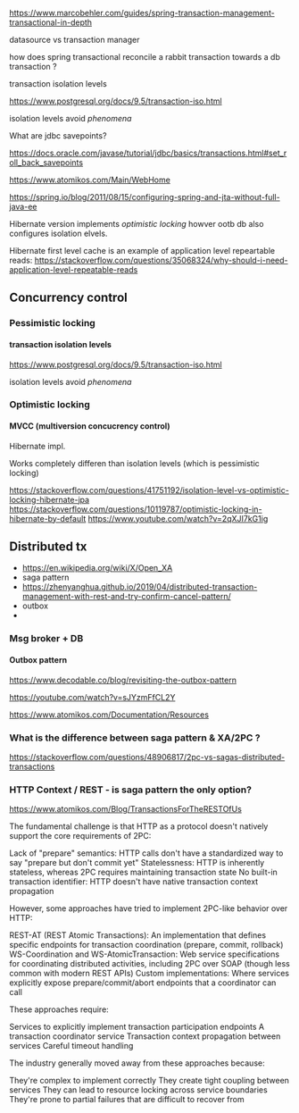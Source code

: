https://www.marcobehler.com/guides/spring-transaction-management-transactional-in-depth

datasource vs transaction manager

how does spring transactional reconcile a rabbit transaction towards a db transaction ? 


transaction isolation levels

https://www.postgresql.org/docs/9.5/transaction-iso.html

isolation levels avoid _phenomena_


What are jdbc savepoints?

https://docs.oracle.com/javase/tutorial/jdbc/basics/transactions.html#set_roll_back_savepoints


https://www.atomikos.com/Main/WebHome

https://spring.io/blog/2011/08/15/configuring-spring-and-jta-without-full-java-ee


Hibernate version implements _optimistic locking_ howver ootb db also configures isolation elvels.

Hibernate first level cache is an example of application level repeartable reads: https://stackoverflow.com/questions/35068324/why-should-i-need-application-level-repeatable-reads

## Concurrency control

### Pessimistic locking

#### transaction isolation levels

https://www.postgresql.org/docs/9.5/transaction-iso.html

isolation levels avoid _phenomena_

### Optimistic locking

#### MVCC (multiversion concucrency control)

Hibernate impl.

Works completely differen than isolation levels (which is pessimistic locking)
 
https://stackoverflow.com/questions/41751192/isolation-level-vs-optimistic-locking-hibernate-jpa
https://stackoverflow.com/questions/10119787/optimistic-locking-in-hibernate-by-default
https://www.youtube.com/watch?v=2qXJI7kG1ig

## Distributed tx

- https://en.wikipedia.org/wiki/X/Open_XA
- saga pattern
- https://zhenyanghua.github.io/2019/04/distributed-transaction-management-with-rest-and-try-confirm-cancel-pattern/
- outbox
- 

### Msg broker + DB 

#### Outbox pattern

https://www.decodable.co/blog/revisiting-the-outbox-pattern

https://youtube.com/watch?v=sJYzmFfCL2Y

https://www.atomikos.com/Documentation/Resources

### What is the difference between saga pattern & XA/2PC ? 

https://stackoverflow.com/questions/48906817/2pc-vs-sagas-distributed-transactions


 ### HTTP Context / REST - is saga pattern the only option?

 https://www.atomikos.com/Blog/TransactionsForTheRESTOfUs

The fundamental challenge is that HTTP as a protocol doesn't natively support the core requirements of 2PC:

Lack of "prepare" semantics: HTTP calls don't have a standardized way to say "prepare but don't commit yet"
Statelessness: HTTP is inherently stateless, whereas 2PC requires maintaining transaction state
No built-in transaction identifier: HTTP doesn't have native transaction context propagation

However, some approaches have tried to implement 2PC-like behavior over HTTP:

REST-AT (REST Atomic Transactions): An implementation that defines specific endpoints for transaction coordination (prepare, commit, rollback)
WS-Coordination and WS-AtomicTransaction: Web service specifications for coordinating distributed activities, including 2PC over SOAP (though less common with modern REST APIs)
Custom implementations: Where services explicitly expose prepare/commit/abort endpoints that a coordinator can call

These approaches require:

Services to explicitly implement transaction participation endpoints
A transaction coordinator service
Transaction context propagation between services
Careful timeout handling

The industry generally moved away from these approaches because:

They're complex to implement correctly
They create tight coupling between services
They can lead to resource locking across service boundaries
They're prone to partial failures that are difficult to recover from
